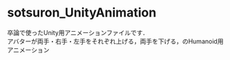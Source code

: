 # sotsuron_UnityAnimation
卒論で使ったUnity用アニメーションファイルです．<br>
アバターが両手・右手・左手をそれぞれ上げる，両手を下げる，のHumanoid用アニメーション
